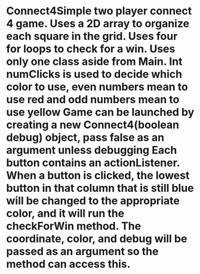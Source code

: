 # Connect4Simple two player connect 4 game. Uses a 2D array to organize each square in the grid. Uses four for loops to check for a win. Uses only one class aside from Main. Int numClicks is used to decide which color to use, even numbers mean to use red and odd numbers mean to use yellow Game can be launched by creating a new Connect4(boolean debug) object, pass false as an argument unless debugging Each button contains an actionListener. When a button is clicked, the lowest button in that column that is still blue will be changed to the appropriate color, and it will run the checkForWin method. The coordinate, color, and debug will be passed as an argument so the method can access this.
